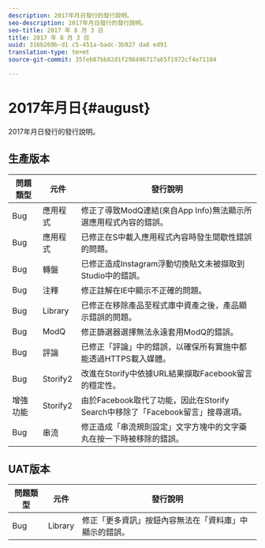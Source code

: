 ```yaml
---
description: 2017年月日發行的發行說明。
seo-description: 2017年月日發行的發行說明。
seo-title: 2017 年 8 月 3 日
title: 2017 年 8 月 3 日
uuid: 316b269b-d1 c5-451a-badc-3b927 da8 ed91
translation-type: tm+mt
source-git-commit: 35feb87bb82d1f298496717a65f1972cf4e71104

---
```



# 2017年月日{#august}

2017年月日發行的發行說明。

## 生產版本

| **問題類型** | **元件** | **發行說明** |
|---|---|---|
| Bug | 應用程式 | 修正了導致ModQ連結(來自App Info)無法顯示所選應用程式內容的錯誤。 |
| Bug | 應用程式 | 已修正在S中載入應用程式內容時發生間歇性錯誤的問題。 |
| Bug | 轉盤 | 已修正造成Instagram浮動切換貼文未被擷取到Studio中的錯誤。 |
| Bug | 注釋 | 修正註解在IE中顯示不正確的問題。 |
| Bug | Library | 已修正在移除產品至程式庫中資產之後，產品顯示錯誤的問題。 |
| Bug | ModQ | 修正篩選器選擇無法永遠套用ModQ的錯誤。 |
| Bug | 評論 | 已修正「評論」中的錯誤，以確保所有實施中都能透過HTTPS載入媒體。 |
| Bug | Storify2 | 改進在Storify中依據URL結果擷取Facebook留言的穩定性。 |
| 增強功能 | Storify2 | 由於Facebook取代了功能，因此在Storify Search中移除了「Facebook留言」搜尋選項。 |
| Bug | 串流 | 修正造成「串流規則設定」文字方塊中的文字藥丸在按一下時被移除的錯誤。 |

## UAT版本

| **問題類型** | **元件** | **發行說明** |
|---|---|---|
| Bug | Library | 修正「更多資訊」按鈕內容無法在「資料庫」中顯示的錯誤。 |


